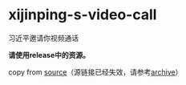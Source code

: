 # xijinping-s-video-call
习近平邀请你视频通话

**请使用release中的资源。**

copy from [source](https://h5.cctvnews.cctv.com/szdh2023/index.html)（源链接已经失效，请参考[archive](https://web.archive.org/web/20230314012700/https://h5.cctvnews.cctv.com/szdh2023/index.html)）

